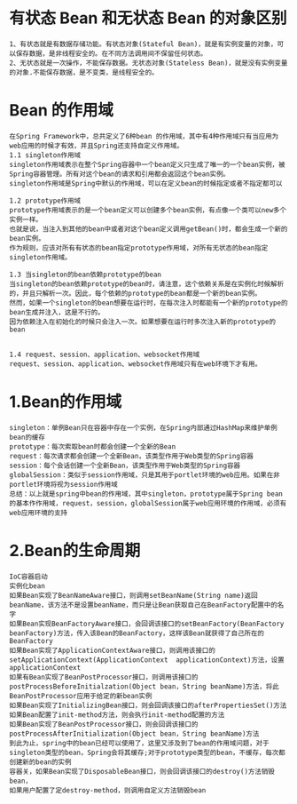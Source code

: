 

# 有状态 Bean 和无状态 Bean 的对象区别
    1、有状态就是有数据存储功能。有状态对象(Stateful Bean)，就是有实例变量的对象，可以保存数据，是非线程安全的。在不同方法调用间不保留任何状态。 
    2、无状态就是一次操作，不能保存数据。无状态对象(Stateless Bean)，就是没有实例变量的对象.不能保存数据，是不变类，是线程安全的。
    
# Bean 的作用域
    在Spring Framework中，总共定义了6种bean 的作用域，其中有4种作用域只有当应用为web应用的时候才有效，并且Spring还支持自定义作用域。
    1.1 singleton作用域
    singleton作用域表示在整个Spring容器中一个bean定义只生成了唯一的一个bean实例，被Spring容器管理。所有对这个bean的请求和引用都会返回这个bean实例。
    singleton作用域是Spring中默认的作用域，可以在定义bean的时候指定或者不指定都可以
    
    1.2 prototype作用域
    prototype作用域表示的是一个bean定义可以创建多个bean实例，有点像一个类可以new多个实例一样。
    也就是说，当注入到其他的bean中或者对这个bean定义调用getBean()时，都会生成一个新的bean实例。
    作为规则，应该对所有有状态的bean指定prototype作用域，对所有无状态的bean指定singleton作用域。
    
    1.3 当singleton的bean依赖prototype的bean
    当singleton的bean依赖prototype的bean时，请注意，这个依赖关系是在实例化时候解析的，并且只解析一次。因此，每个依赖的prototype的bean都是一个新的bean实例。
    然而，如果一个singleton的bean想要在运行时，在每次注入时都能有一个新的prototype的bean生成并注入，这是不行的。
    因为依赖注入在初始化的时候只会注入一次。如果想要在运行时多次注入新的prototype的bean
    
    
    1.4 request、session、application、websocket作用域
    request、session、application、websocket作用域只有在web环境下才有用。


#  1.Bean的作用域
   
    singleton：单例Bean只在容器中存在一个实例，在Spring内部通过HashMap来维护单例bean的缓存
    prototype：每次索取bean时都会创建一个全新的Bean
    request：每次请求都会创建一个全新Bean，该类型作用于Web类型的Spring容器
    session：每个会话创建一个全新Bean，该类型作用于Web类型的Spring容器
    globalSession：类似于session作用域，只是其用于portlet环境的web应用。如果在非portlet环境将视为session作用域
    总结：以上就是spring中bean的作用域，其中singleton，prototype属于Spring bean的基本作作用域，request，session，globalSession属于web应用环境的作用域，必须有web应用环境的支持

# 2.Bean的生命周期
    IoC容器启动
    实例化bean
    如果Bean实现了BeanNameAware接口，则调用setBeanName(String name)返回beanName，该方法不是设置beanName，而只是让Bean获取自己在BeanFactory配置中的名字
    如果Bean实现BeanFactoryAware接口，会回调该接口的setBeanFactory(BeanFactory beanFactory)方法，传入该Bean的BeanFactory，这样该Bean就获得了自己所在的BeanFactory
    如果Bean实现了ApplicationContextAware接口，则调用该接口的setApplicationContext(ApplicationContext  applicationContext)方法，设置applicationContext
    如果有Bean实现了BeanPostProcessor接口，则调用该接口的postProcessBeforeInitialzation(Object bean，String beanName)方法，将此BeanPostProcessor应用于给定的新bean实例
    如果Bean实现了InitializingBean接口，则会回调该接口的afterPropertiesSet()方法
    如果Bean配置了init-method方法，则会执行init-method配置的方法
    如果Bean实现了BeanPostProcessor接口，则会回调该接口的postProcessAfterInitialization(Object bean，String beanName)方法
    到此为止，spring中的bean已经可以使用了，这里又涉及到了bean的作用域问题，对于singleton类型的bean，Spring会将其缓存;对于prototype类型的bean，不缓存，每次都创建新的bean的实例
    容器关，如果Bean实现了DisposableBean接口，则会回调该接口的destroy()方法销毁bean，
    如果用户配置了定destroy-method，则调用自定义方法销毁bean
    

